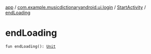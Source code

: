 [app](../../index.md) / [com.example.musicdictionaryandroid.ui.login](../index.md) / [StartActivity](index.md) / [endLoading](./end-loading.md)

# endLoading

`fun endLoading(): `[`Unit`](https://kotlinlang.org/api/latest/jvm/stdlib/kotlin/-unit/index.html)